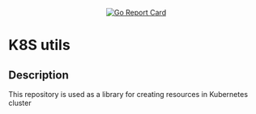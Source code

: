 
<p align="center">
  <a href="https://goreportcard.com/report/github.com/kaasops/k8s-utils">
    <img src="https://goreportcard.com/badge/github.com/kaasops/k8s-utils" alt="Go Report Card">
  </a>
</p>

# K8S utils

## Description

This repository is used as a library for creating resources in Kubernetes cluster
